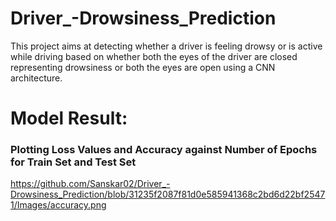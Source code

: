 # Driver_-Drowsiness_Prediction
This project aims at detecting whether a driver is feeling drowsy or is active while driving based on whether both the eyes of the driver are closed representing drowsiness or both the eyes are open using a CNN architecture.

# Model Result:

### Plotting Loss Values and Accuracy against Number of Epochs for Train Set and Test Set

https://github.com/Sanskar02/Driver_-Drowsiness_Prediction/blob/31235f2087f81d0e585941368c2bd6d22bf25471/Images/accuracy.png
